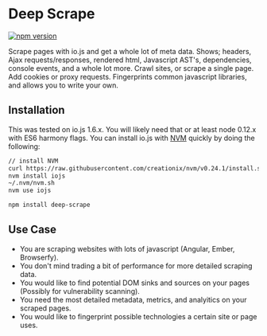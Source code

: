 # Deep Scrape
[![npm version](https://badge.fury.io/js/deep-scrape.svg)](http://badge.fury.io/js/deep-scrape)

Scrape pages with io.js and get a whole lot of meta data. Shows; headers, Ajax requests/responses, rendered html, Javascript AST's, dependencies, console events, and a whole lot more. Crawl sites, or scrape a single page. Add cookies or proxy requests. Fingerprints common javascript libraries, and allows you to write your own.

## Installation

This was tested on io.js 1.6.x. You will likely need that or at least node 0.12.x with ES6 harmony flags.
You can install io.js with [NVM](https://github.com/creationix/nvm) quickly by doing the following:

```sh
// install NVM
curl https://raw.githubusercontent.com/creationix/nvm/v0.24.1/install.sh | bash
nvm install iojs
~/.nvm/nvm.sh
nvm use iojs
```

```sh
npm install deep-scrape
```
## Use Case

- You are scraping websites with lots of javascript (Angular, Ember, Browserfy).
- You don't mind trading a bit of performance for more detailed scraping data.
- You would like to find potential DOM sinks and sources on your pages (Possibly for vulnerability scanning).
- You need the most detailed metadata, metrics, and analyitics on your scraped pages.
- You would like to fingerprint possible technologies a certain site or page uses.


